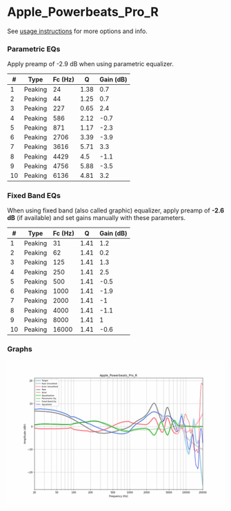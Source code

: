# Apple_Powerbeats_Pro_R
See [usage instructions](https://github.com/jaakkopasanen/AutoEq#usage) for more options and info.

### Parametric EQs
Apply preamp of -2.9 dB when using parametric equalizer.

|   # | Type    |   Fc (Hz) |    Q |   Gain (dB) |
|-----|---------|-----------|------|-------------|
|   1 | Peaking |        24 | 1.38 |         0.7 |
|   2 | Peaking |        44 | 1.25 |         0.7 |
|   3 | Peaking |       227 | 0.65 |         2.4 |
|   4 | Peaking |       586 | 2.12 |        -0.7 |
|   5 | Peaking |       871 | 1.17 |        -2.3 |
|   6 | Peaking |      2706 | 3.39 |        -3.9 |
|   7 | Peaking |      3616 | 5.71 |         3.3 |
|   8 | Peaking |      4429 | 4.5  |        -1.1 |
|   9 | Peaking |      4756 | 5.88 |        -3.5 |
|  10 | Peaking |      6136 | 4.81 |         3.2 |

### Fixed Band EQs
When using fixed band (also called graphic) equalizer, apply preamp of **-2.6 dB** (if available) and set gains manually with these parameters.

|   # | Type    |   Fc (Hz) |    Q |   Gain (dB) |
|-----|---------|-----------|------|-------------|
|   1 | Peaking |        31 | 1.41 |         1.2 |
|   2 | Peaking |        62 | 1.41 |         0.2 |
|   3 | Peaking |       125 | 1.41 |         1.3 |
|   4 | Peaking |       250 | 1.41 |         2.5 |
|   5 | Peaking |       500 | 1.41 |        -0.5 |
|   6 | Peaking |      1000 | 1.41 |        -1.9 |
|   7 | Peaking |      2000 | 1.41 |        -1   |
|   8 | Peaking |      4000 | 1.41 |        -1.1 |
|   9 | Peaking |      8000 | 1.41 |         1   |
|  10 | Peaking |     16000 | 1.41 |        -0.6 |

### Graphs
![](./Apple_Powerbeats_Pro_R.png)
